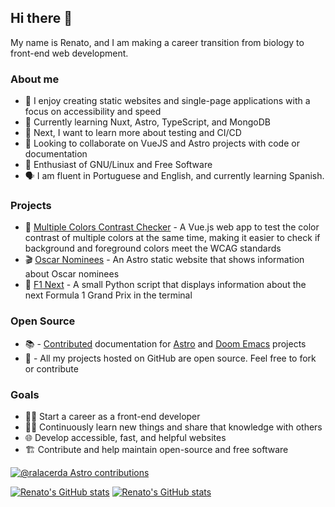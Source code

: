 ## Hi there 👋

My name is Renato, and I am making a career transition from biology to front-end web development.

### About me

- 🔭 I enjoy creating static websites and single-page applications with a focus on accessibility and speed
- 🌱 Currently learning Nuxt, Astro, TypeScript, and MongoDB
- 📌 Next, I want to learn more about testing and CI/CD
- 👯 Looking to collaborate on VueJS and Astro projects with code or documentation
- 🐧 Enthusiast of GNU/Linux and Free Software
- 🗣️ I am fluent in Portuguese and English, and currently learning Spanish.

### Projects

- 🎨 [Multiple Colors Contrast Checker](https://multiple-contrast-checker.netlify.app/) - A Vue.js web app to test the color contrast of multiple colors at the same time, making it easier to check if background and foreground colors meet the WCAG standards
- 🎬 [Oscar Nominees](https://sequelamovies.web.app/) - An Astro static website that shows information about Oscar nominees
- 🏁 [F1 Next](https://github.com/ralacerda/f1next) - A small Python script that displays information about the next Formula 1 Grand Prix in the terminal

### Open Source

- 📚 - [Contributed](https://github.com/pulls?q=is%3Apr+author%3Aralacerda+archived%3Afalse+is%3Amerged+is%3Apublic+user%3Awithastro+user%3Adoomemacs+) documentation for [Astro](https://astro.build/) and [Doom Emacs](https://github.com/doomemacs/doomemacs) projects 
- 📖 - All my projects hosted on GitHub are open source. Feel free to fork or contribute

### Goals

- 👨‍💻 Start a career as a front-end developer
- 👨‍🎓 Continuously learn new things and share that knowledge with others
- 🌐 Develop accessible, fast, and helpful websites
- 🏗️ Contribute and help maintain open-source and free software

[![@ralacerda Astro contributions](https://astro.badg.es/v1/contributor/ralacerda.svg)](https://astro.badg.es/v1/contributor/ralacerda/)

[![Renato's GitHub stats](https://github-readme-stats-ralacerda.vercel.app/api?username=ralacerda&hide=stars&show_icons=true&theme=dark#gh-dark-mode-only)](https://github-readme-stats-ralacerda.vercel.app/api?username=ralacerda&hide=stars&show_icons=true&theme=dark#gh-dark-mode-only)
[![Renato's GitHub stats](https://github-readme-stats-ralacerda.vercel.app/api?username=ralacerda&hide=stars&show_icons=true&theme=default#gh-light-mode-only)](https://github-readme-stats-ralacerda.vercel.app/api?username=ralacerda&hide=stars&show_icons=true&theme=default#gh-light-mode-only)
